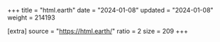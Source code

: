 +++
title = "html.earth"
date = "2024-01-08"
updated = "2024-01-08"
weight = 214193

[extra]
source = "https://html.earth/"
ratio = 2
size = 209
+++
